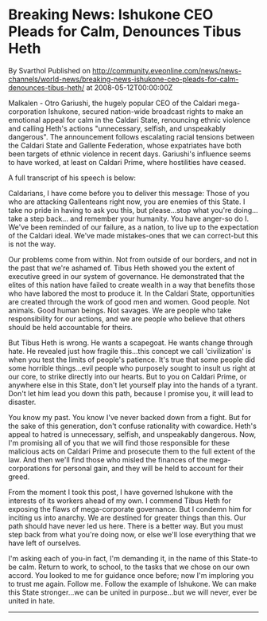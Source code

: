 # Breaking News: Ishukone CEO Pleads for Calm, Denounces Tibus Heth
By Svarthol
Published on http://community.eveonline.com/news/news-channels/world-news/breaking-news-ishukone-ceo-pleads-for-calm-denounces-tibus-heth/ at 2008-05-12T00:00:00Z

Malkalen - Otro Gariushi, the hugely popular CEO of the Caldari mega-corporation Ishukone, secured nation-wide broadcast rights to make an emotional appeal for calm in the Caldari State, renouncing ethnic violence and calling Heth's actions "unnecessary, selfish, and unspeakably dangerous". The announcement follows escalating racial tensions between the Caldari State and Gallente Federation, whose expatriates have both been targets of ethnic violence in recent days. Gariushi's influence seems to have worked, at least on Caldari Prime, where hostilities have ceased.

A full transcript of his speech is below:

Caldarians, I have come before you to deliver this message: Those of you who are attacking Gallenteans right now, you are enemies of this State. I take no pride in having to ask you this, but please...stop what you're doing... take a step back... and remember your humanity. You have anger-so do I. We've been reminded of our failure, as a nation, to live up to the expectation of the Caldari ideal. We've made mistakes-ones that we can correct-but this is not the way.

Our problems come from within. Not from outside of our borders, and not in the past that we're ashamed of. Tibus Heth showed you the extent of executive greed in our system of governance. He demonstrated that the elites of this nation have failed to create wealth in a way that benefits those who have labored the most to produce it. In the Caldari State, opportunities are created through the work of good men and women. Good people. Not animals. Good human beings. Not savages. We are people who take responsibility for our actions, and we are people who believe that others should be held accountable for theirs.

But Tibus Heth is wrong. He wants a scapegoat. He wants change through hate. He revealed just how fragile this...this concept we call 'civilization' is when you test the limits of people's patience. It's true that some people did some horrible things...evil people who purposely sought to insult us right at our core, to strike directly into our hearts. But to you on Caldari Prime, or anywhere else in this State, don't let yourself play into the hands of a tyrant. Don't let him lead you down this path, because I promise you, it will lead to disaster.

You know my past. You know I've never backed down from a fight. But for the sake of this generation, don't confuse rationality with cowardice. Heth's appeal to hatred is unnecessary, selfish, and unspeakably dangerous. Now, I'm promising all of you that we will find those responsible for these malicious acts on Caldari Prime and prosecute them to the full extent of the law. And then we'll find those who misled the finances of the mega-corporations for personal gain, and they will be held to account for their greed.

From the moment I took this post, I have governed Ishukone with the interests of its workers ahead of my own. I commend Tibus Heth for exposing the flaws of mega-corporate governance. But I condemn him for inciting us into anarchy. We are destined for greater things than this. Our path should have never led us here. There is a better way. But you must step back from what you're doing now, or else we'll lose everything that we have left of ourselves.

I'm asking each of you-in fact, I'm demanding it, in the name of this State-to be calm. Return to work, to school, to the tasks that we chose on our own accord. You looked to me for guidance once before; now I'm imploring you to trust me again. Follow me. Follow the example of Ishukone. We can make this State stronger...we can be united in purpose...but we will never, ever be united in hate.

---

